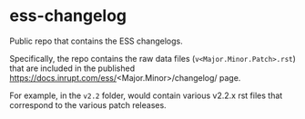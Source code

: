 # ess-changelog

Public repo that contains the ESS changelogs.

Specifically, the repo contains the raw data files 
(`v<Major.Minor.Patch>.rst`) that are included in the published
https://docs.inrupt.com/ess/<Major.Minor>/changelog/ page.

For example, in the `v2.2` folder, would contain various v2.2.x rst files that correspond to the various patch releases.

